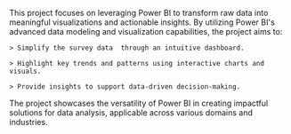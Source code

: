 This project focuses on leveraging Power BI to transform raw data into meaningful visualizations and actionable insights. By utilizing Power BI's advanced data modeling and visualization capabilities, the project aims to:

    > Simplify the survey data  through an intuitive dashboard.
    
    > Highlight key trends and patterns using interactive charts and visuals.
    
    > Provide insights to support data-driven decision-making.

The project showcases the versatility of Power BI in creating impactful solutions for data analysis, applicable across various domains and industries.
